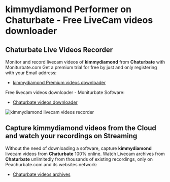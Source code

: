 # kimmydiamond Performer on Chaturbate - Free LiveCam videos downloader

## Chaturbate Live Videos Recorder

Monitor and record livecam videos of **kimmydiamond** from **Chaturbate** with Moniturbate.com
Get a premium trial for free by just and only registering with your Email address:
* [kimmydiamond Premium videos downloader](https://moniturbate.com/request-demo-licence-key.html)

Free livecam videos downloader - Moniturbate Software:
* [Chaturbate videos downloader](https://moniturbate.com/moniturbate-download-software.html)

![kimmydiamond livecam videos recorder](https://peachurnet.com/templates/moniturbate-software.png)


## Capture kimmydiamond videos from the Cloud and watch your recordings on Streaming

Without the need of downloading a software, capture **kimmydiamond** livecam videos from **Chaturbate** 100% online.
Watch Livecam archives from **Chaturbate** unlimitedly from thousands of existing recordings, only on Peachurbate.com and its websites network:
* [Chaturbate videos archives](https://peachurnet.com/)